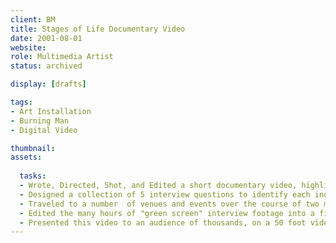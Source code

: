 ```yaml
---
client: BM
title: Stages of Life Documentary Video
date: 2001-08-01
website: 
role: Multimedia Artist
status: archived

display: [drafts]

tags:
- Art Installation
- Burning Man
- Digital Video

thumbnail: 
assets: 
  
  tasks: 
  - Wrote, Directed, Shot, and Edited a short documentary video, highlighting the different perspectives we humans have on concept of "life stages". 
  - Designed a collection of 5 interview questions to identify each individual's experience in life and ideas on the topic.
  - Traveled to a number  of venues and events over the course of two months to conduct interviews with a diverse population.
  - Edited the many hours of "green screen" interview footage into a final 5 minute short movie.
  - Presented this video to an audience of thousands, on a 50 foot video screen at the Burning Man arts festival.
---
```


